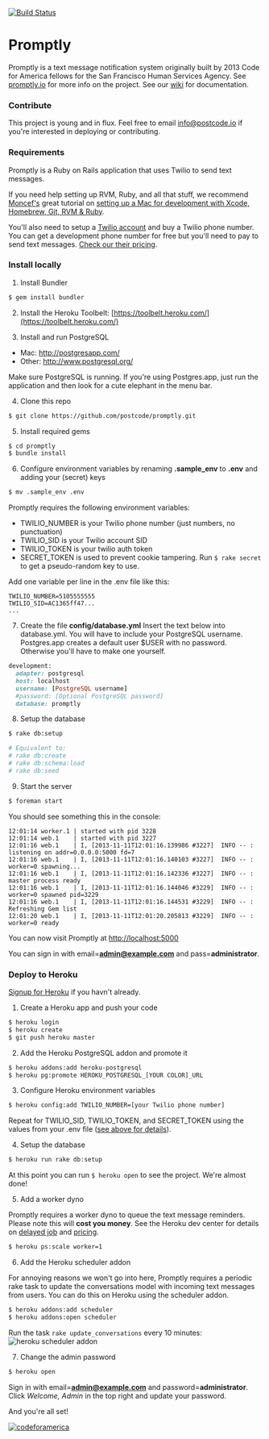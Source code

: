 [![Build Status](https://travis-ci.org/codeforamerica/promptly.png?branch=master)](https://travis-ci.org/postcode/promptly)

# Promptly
Promptly is a text message notification system originally built by 2013 Code for America fellows for the San Francisco Human Services Agency. See [promptly.io](http://promptly.io) for more info on the project. See our [wiki](https://github.com/postcode/promptly/wiki) for documentation.

### Contribute
This project is young and in flux. Feel free to email info@postcode.io if you're interested in deploying or contributing.

### Requirements
Promptly is a Ruby on Rails application that uses Twilio to send text messages.

If you need help setting up RVM, Ruby, and all that stuff, we recommend [Moncef's](http://about.me/moncef) great tutorial on [setting up a Mac for development with Xcode, Homebrew, Git, RVM & Ruby](http://www.moncefbelyamani.com/how-to-install-xcode-homebrew-git-rvm-ruby-on-mac/).

You'll also need to setup a [Twilio account](https://www.twilio.com/) and buy a Twilio phone number. You can get a development phone number for free but you'll need to pay to send text messages. [Check our their pricing](https://www.twilio.com/sms/pricing).

### Install locally
1) Install Bundler
```sh
$ gem install bundler
```

2) Install the Heroku Toolbelt: [https://toolbelt.heroku.com/](https://toolbelt.heroku.com/)

3) Install and run PostgreSQL
- Mac: http://postgresapp.com/
- Other: http://www.postgresql.org/

Make sure PostgreSQL is running. If you're using Postgres.app, just run the application and then look for a cute elephant in the menu bar.

4) Clone this repo
```sh
$ git clone https://github.com/postcode/promptly.git
```

5) Install required gems
```sh
$ cd promptly
$ bundle install
```

6) Configure environment variables by renaming **.sample_env** to **.env** and adding your (secret) keys
```sh
$ mv .sample_env .env
```

Promptly requires the following environment variables:
- TWILIO_NUMBER is your Twilio phone number (just numbers, no punctuation)
- TWILIO_SID is your Twilio account SID 
- TWILIO_TOKEN is your twilio auth token
- SECRET_TOKEN is used to prevent cookie tampering. Run `$ rake secret` to get a pseudo-random key to use.

Add one variable per line in the .env file like this:
```
TWILIO_NUMBER=5105555555
TWILIO_SID=AC1365ff47...
...
```

7) Create the file **config/database.yml**
Insert the text below into database.yml. You will have to include your PostgreSQL username. Postgres.app creates a default user $USER with no password. Otherwise you'll have to make one yourself.

```ruby
development:
  adapter: postgresql
  host: localhost
  username: [PostgreSQL username]
  #password: [Optional PostgreSQL password]
  database: promptly
```

8) Setup the database
```sh
$ rake db:setup

# Equivalent to:
# rake db:create
# rake db:schema:load
# rake db:seed
```

9) Start the server
```sh
$ foreman start
```
You should see something this in the console:

```
12:01:14 worker.1 | started with pid 3228
12:01:14 web.1    | started with pid 3227
12:01:16 web.1    | I, [2013-11-11T12:01:16.139986 #3227]  INFO -- : listening on addr=0.0.0.0:5000 fd=7
12:01:16 web.1    | I, [2013-11-11T12:01:16.140103 #3227]  INFO -- : worker=0 spawning...
12:01:16 web.1    | I, [2013-11-11T12:01:16.142336 #3227]  INFO -- : master process ready
12:01:16 web.1    | I, [2013-11-11T12:01:16.144046 #3229]  INFO -- : worker=0 spawned pid=3229
12:01:16 web.1    | I, [2013-11-11T12:01:16.144531 #3229]  INFO -- : Refreshing Gem list
12:01:20 web.1    | I, [2013-11-11T12:01:20.205813 #3229]  INFO -- : worker=0 ready
```

You can now visit Promptly at <a href="http://localhost:5000">http://localhost:5000</a>

You can sign in with email=**admin@example.com** and pass=**administrator**.

### Deploy to Heroku
[Signup for Heroku](https://id.heroku.com/signup) if you havn't already.

1) Create a Heroku app and push your code
```sh
$ heroku login
$ heroku create
$ git push heroku master
```

2) Add the Heroku PostgreSQL addon and promote it
```sh
$ heroku addons:add heroku-postgresql
$ heroku pg:promote HEROKU_POSTGRESQL_[YOUR COLOR]_URL
```

3) Configure Heroku environment variables
```sh
$ heroku config:add TWILIO_NUMBER=[your Twilio phone number]
```
Repeat for TWILIO_SID, TWILIO_TOKEN, and SECRET_TOKEN using the values from your .env file ([see above for details](#install-locally)).

4) Setup the database
```sh
$ heroku run rake db:setup
```

At this point you can run `$ heroku open` to see the project. We're almost done!

5) Add a worker dyno

Promptly requires a worker dyno to queue the text message reminders. Please note this will **cost you money**. See the Heroku dev center for details on [delayed job](https://devcenter.heroku.com/articles/delayed-job) and [pricing](https://devcenter.heroku.com/categories/billing).

```sh
$ heroku ps:scale worker=1
```

6) Add the Heroku scheduler addon

For annoying reasons we won't go into here, Promptly requires a periodic rake task to update the conversations model with incoming text messages from users. You can do this on Heroku using the scheduler addon.

```sh
$ heroku addons:add scheduler
$ heroku addons:open scheduler
```
Run the task `rake update_conversations` every 10 minutes:
![heroku scheduler addon](http://postcode.github.io/promptly/heroku-scheduler-addon.png)

7) Change the admin password
```sh
$ heroku open
```

Sign in with email=**admin@example.com** and password=**administrator**. Click *Welcome, Admin* in the top right and update your password.

And you're all set!

<a href="#"><img src="https://a248.e.akamai.net/camo.github.com/e8ce7fcd025087eebe85499c7bf4b5ac57f12b1e/687474703a2f2f73746174732e636f6465666f72616d65726963612e6f72672f636f6465666f72616d65726963612f6366615f74656d706c6174652e706e67" alt="codeforamerica"/></a>
